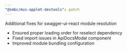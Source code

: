 ```yaml
---
"@smbc/mui-applet-devtools": patch
---
```


Additional fixes for swagger-ui-react module resolution

- Ensured proper loading order for reselect dependency
- Fixed import issues in ApiDocsModal component
- Improved module bundling configuration